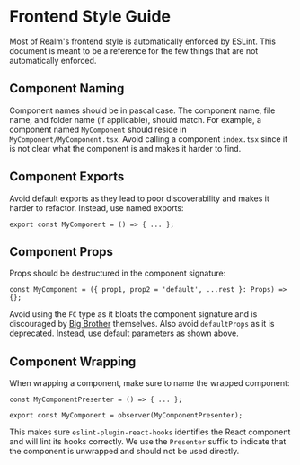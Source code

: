 # Frontend Style Guide

Most of Realm's frontend style is automatically enforced by ESLint. This document is meant to be a reference for the few things that are not automatically enforced.

## Component Naming

Component names should be in pascal case. The component name, file name, and folder name (if applicable), should match. For example, a component named `MyComponent` should reside in `MyComponent/MyComponent.tsx`. Avoid calling a component `index.tsx` since it is not clear what the component is and makes it harder to find.

## Component Exports

Avoid default exports as they lead to poor discoverability and makes it harder to refactor. Instead, use named exports:

```tsx
export const MyComponent = () => { ... };
```

## Component Props

Props should be destructured in the component signature:

```tsx
const MyComponent = ({ prop1, prop2 = 'default', ...rest }: Props) => {};
```

Avoid using the `FC` type as it bloats the component signature and is discouraged by [Big Brother](https://github.com/facebook/create-react-app/pull/8177) themselves. Also avoid `defaultProps` as it is deprecated. Instead, use default parameters as shown above.

## Component Wrapping

When wrapping a component, make sure to name the wrapped component:

```tsx
const MyComponentPresenter = () => { ... };

export const MyComponent = observer(MyComponentPresenter);
```

This makes sure `eslint-plugin-react-hooks` identifies the React component and will lint its hooks correctly. We use the `Presenter` suffix to indicate that the component is unwrapped and should not be used directly.
